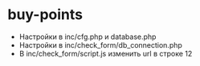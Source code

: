 # buy-points
- Настройки в inc/cfg.php и database.php
- Настройки в inc/check_form/db_connection.php
- В inc/check_form/script.js изменить url в строке 12
